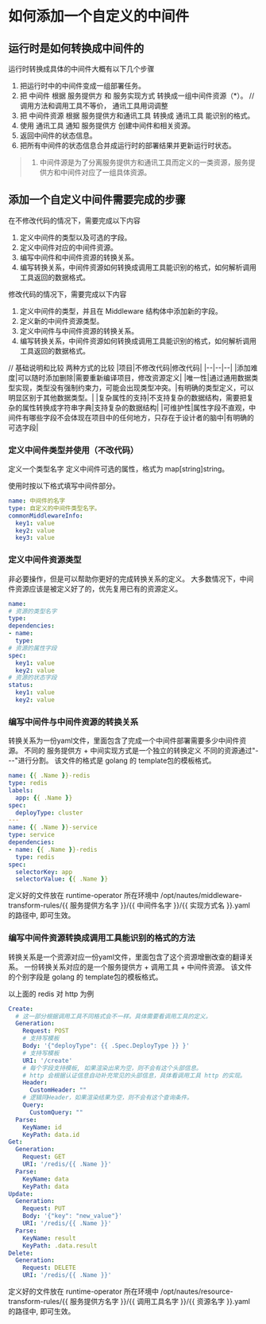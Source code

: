 # 如何添加一个自定义的中间件

## 运行时是如何转换成中间件的

运行时转换成具体的中间件大概有以下几个步骤
1. 把运行时中的中间件变成一组部署任务。
2. 把 中间件 根据 服务提供方 和 服务实现方式 转换成一组中间件资源（*）。
// 调用方法和调用工具不等价， 通讯工具用词调整
3. 把 中间件资源 根据 服务提供方和通讯工具 转换成 通讯工具 能识别的格式。
4. 使用 通讯工具 通知 服务提供方 创建中间件和相关资源。
5. 返回中间件的状态信息。
6. 把所有中间件的状态信息合并成运行时的部署结果并更新运行时状态。

> 1. 中间件源是为了分离服务提供方和通讯工具而定义的一类资源，服务提供方和中间件对应了一组具体资源。

## 添加一个自定义中间件需要完成的步骤

在不修改代码的情况下，需要完成以下内容
1. 定义中间件的类型以及可选的字段。
2. 定义中间件对应的中间件资源。
3. 编写中间件和中间件资源的转换关系。
4. 编写转换关系，中间件资源如何转换成调用工具能识别的格式，如何解析调用工具返回的数据格式。

修改代码的情况下，需要完成以下内容
1. 定义中间件的类型，并且在 Middleware 结构体中添加新的字段。
2. 定义新的中间件资源类型。
3. 定义中间件与中间件资源的转换关系。
4. 编写转换关系，中间件资源如何转换成调用工具能识别的格式，如何解析调用工具返回的数据格式。

// 基础说明和比较
两种方式的比较
|项目|不修改代码|修改代码|
|--|--|--|
|添加难度|可以随时添加删除|需要重新编译项目，修改资源定义|
|唯一性|通过通用数据类型实现，类型没有强制约束力，可能会出现类型冲突。|有明确的类型定义，可以明显区别于其他数据类型。|
|复杂属性的支持|不支持复杂的数据结构，需要把复杂的属性转换成字符串字典|支持复杂的数据结构|
|可维护性|属性字段不直观，中间件有哪些字段不会体现在项目中的任何地方，只存在于设计者的脑中|有明确的可选字段|



### 定义中间件类型并使用（不改代码）
定义一个类型名字
定义中间件可选的属性，格式为 map[string]string。

使用时按以下格式填写中间件部分。
```yaml
name: 中间件的名字
type: 自定义的中间件类型名字。
commonMiddlewareInfo:
  key1: value
  key2: value
  key3: value
```

### 定义中间件资源类型

非必要操作，但是可以帮助你更好的完成转换关系的定义。
大多数情况下，中间件资源应该是被定义好了的，优先复用已有的资源定义。

```yaml
name:
# 资源的类型名字
type:
dependencies:
- name:
  type:
# 资源的属性字段
spec:
  key1: value
  key2: value
# 资源的状态字段
status:
  key1: value
  key2: value
```

### 编写中间件与中间件资源的转换关系

转换关系为一份yaml文件，里面包含了完成一个中间件部署需要多少中间件资源。
不同的 服务提供方 + 中间实现方式是一个独立的转换定义
不同的资源通过"---"进行分割。
该文件的格式是 golang 的 template包的模板格式。

```yaml
name: {{ .Name }}-redis
type: redis
labels:
  app: {{ .Name }}
spec:
  deployType: cluster
---
name: {{ .Name }}-service
type: service
dependencies:
- name: {{ .Name }}-redis
  type: redis
spec:
  selectorKey: app
  selectorValue: {{ .Name }}
```

定义好的文件放在 runtime-operator 所在环境中 /opt/nautes/middleware-transform-rules/{{ 服务提供方名字 }}/{{ 中间件名字 }}/{{ 实现方式名 }}.yaml 的路径中, 即可生效。

### 编写中间件资源转换成调用工具能识别的格式的方法

转换关系是一个资源对应一份yaml文件，里面包含了这个资源增删改查的翻译关系。
一份转换关系对应的是一个服务提供方 + 调用工具 + 中间件资源。
该文件的个别字段是 golang 的 template包的模板格式。

以上面的 redis 对 http 为例
```yaml
Create:
  # 这一部分根据调用工具不同格式会不一样。具体需要看调用工具的定义。
  Generation:
    Request: POST
    # 支持写模板
    Body: '{"deployType": {{ .Spec.DeployType }} }'
    # 支持写模板
    URI: '/create'
    # 每个字段支持模板, 如果渲染出来为空，则不会有这个头部信息。
    # http 会根据认证信息自动补充常见的头部信息，具体看调用工具 http 的实现。
    Header:
      CustomHeader: ""
    # 逻辑同Header，如果渲染结果为空，则不会有这个查询条件。
    Query:
      CustomQuery: ""
  Parse:
    KeyName: id
    KeyPath: data.id
Get:
  Generation:
    Request: GET
    URI: '/redis/{{ .Name }}'
  Parse:
    KeyName: data
    KeyPath: data
Update:
  Generation:
    Request: PUT
    Body: '{"key": "new_value"}'
    URI: '/redis/{{ .Name }}'
  Parse:
    KeyName: result
    KeyPath: .data.result
Delete:
  Generation:
    Request: DELETE
    URI: '/redis/{{ .Name }}'
```

定义好的文件放在 runtime-operator 所在环境中 /opt/nautes/resource-transform-rules/{{ 服务提供方名字 }}/{{ 调用工具名字 }}/{{ 资源名字 }}.yaml 的路径中, 即可生效。